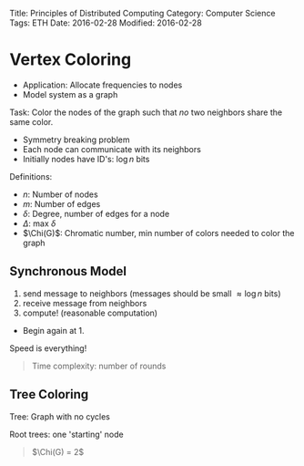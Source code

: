 Title: Principles of Distributed Computing
Category: Computer Science
Tags: ETH
Date: 2016-02-28
Modified: 2016-02-28


# Vertex Coloring

- Application: Allocate frequencies to nodes
- Model system as a graph

Task:
Color the nodes of the graph such that *no* two neighbors share the same color.

- Symmetry breaking problem
- Each node can communicate with its neighbors
- Initially nodes have ID's: $\log n$ bits

Definitions:

- $n$: Number of nodes
- $m$: Number of edges
- $\delta$: Degree, number of edges for a node
- $\Delta$: max $\delta$
- $\Chi(G)$: Chromatic number, min number of colors needed to color the graph


## Synchronous Model

1. send message to neighbors (messages should be small $\approx \log n$ bits)
2. receive message from neighbors
3. compute! (reasonable computation)

- Begin again at 1.

Speed is everything!

> Time complexity: number of rounds


## Tree Coloring

Tree: Graph with no cycles

Root trees: one 'starting' node

> $\Chi(G) = 2$
